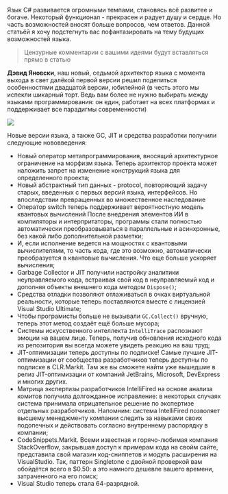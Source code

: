 Язык C# развивается огромными темпами, становясь всё развитее и богаче. Некоторый функционал - прекрасен и радует душу и сердце. Но часть возможностей вносят больше вопросов, чем ответов. Данной статьёй я хочу подстегнуть вас пофантазировать на тему будущих возможностей языка.

> Цензурные комментарии с вашими идеями будут вставляться прямо в статью

**Дэвид Яновски**, наш новый, седьмой архитектор языка с момента выхода в свет далёкой первой версии решил поделиться особенностями двадцатой версии, юбилейной (в честь этого мы испекли шикарный торт. Ведь вам более не нужно выбирать между языками программирования: он един, работает на всех платформах и поддерживает все парадигмы современности)

![](https://habrastorage.org/webt/oz/lx/wd/ozlxwdisnxwh1-cmel9zajxfb68.jpeg)
<cut />

Новые версии языка, а также GC, JIT и средства разработки получили следующие нововведения:

- Новый оператор метапрограммирования, вносящий архитектурное ограничение на морфизм языка. Теперь архитектор проекта может наложить запрет на изменение конструкций языка для определенного проекта;
- Новый абстрактный тип данных - protocol, повторяющий задачу старых, введенных с первых версий языка, интерфейсов. Но впоследствии превращенных во множественное наследование
- Оператор switch теперь поддерживает вероятностную модель квантовых вычислений
После внедрения элементов ИИ в компиляторы и интерпритаторы, программы стали полностью  автоматически преобразовываться в параллельные и асинхронные, без какой либо дополнительной разметки;
- И, если исполнение ведется на мощностях с квантовыми вычислителями, то часть кода, где это возможно, автоматически преобразуется в квантовые вычисления. Что еще больше ускоряет вычисления;
- Garbage Collector и JIT получили настройку аналитики неуправляемого кода, встраивая свой код в неуправляемый код и дополняя объекты внешнего кода методом `Dispose()`;
- Средства отладки позволяют отлаживаться в очках виртуальной реальности, которые теперь поставляются вместе с лицензией Visual Studio Ultimate;
- Чтобы програмисты больше не вызывали `GC.Collect()` вручную, теперь этот метод создаёт ещё больше мусора;
- Системы искусственного интеллекта `IntelliTrace` распознают эмоции на вашем лице. Теперь, получив обновления исходного кода из репозитория вы всегда можете увидеть реакцию на ваш труд;
- JIT-оптимизации теперь доступны по подписке! Самые лучшие JIT-оптимизации от сообщества разработчиков теперь доступны по подписке в CLR.Markit. Там же вы сможете найти уже вышедшие в релиз JIT-оптимизации от компаний JetBrains, Microsoft, DevExpress и многих других.
- Матрица экспертизы разработчиков IntelliFired на основе анализа комитов получила долгожданное исправление: в некоторых случаях система принимала отрицательное решение по экспертизе отдельных разработчиков. Напомним: система IntelliFired позволяет высшему менеджменту компании следить за навыками своих подопечных и действовать согласно внутреннему распорядку в компании;
- CodeSnippets.Markit. Всеми известная и горячо-любимая компания StackOverflow, закрывшая доступ к примерам кода на свойм сайте, представила свой магазин код-сниппетов и модуль расширения на VisualStudio. Так, паттерн Singletone с двойной проверкой вам обойдётся всего в $0.50: а это намного дешевле вашего времени, затраченного на его поиск;
- Visual Studio теперь стала 64-разрядной.
